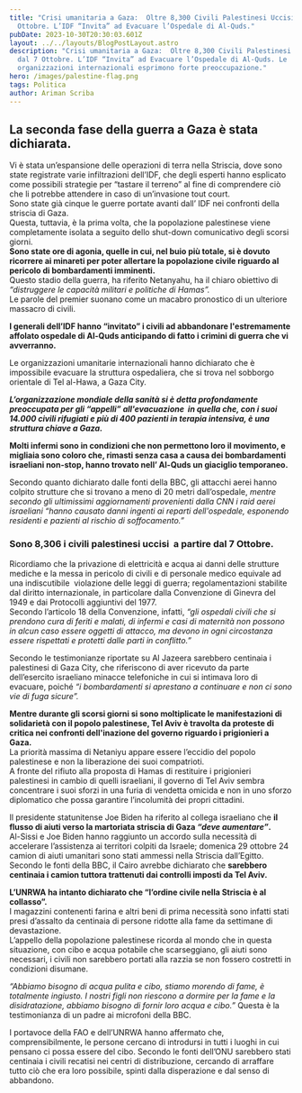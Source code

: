 ```yaml
---
title: "Crisi umanitaria a Gaza:  Oltre 8,300 Civili Palestinesi Uccisi dal 7
  Ottobre. L’IDF “Invita” ad Evacuare l’Ospedale di Al-Quds."
pubDate: 2023-10-30T20:30:03.601Z
layout: ../../layouts/BlogPostLayout.astro
description: "Crisi umanitaria a Gaza:  Oltre 8,300 Civili Palestinesi Uccisi
  dal 7 Ottobre. L’IDF “Invita” ad Evacuare l’Ospedale di Al-Quds. Le
  organizzazioni internazionali esprimono forte preoccupazione."
hero: /images/palestine-flag.png
tags: Politica
author: Ariman Scriba
---
```

## La seconda fase della guerra a Gaza è stata dichiarata.

Vi è stata un’espansione delle operazioni di terra nella Striscia, dove sono state registrate varie infiltrazioni dell’IDF, che degli esperti hanno esplicato come possibili strategie per “tastare il terreno” al fine di comprendere ciò che li potrebbe attendere in caso di un’invasione tout court. \
Sono state già cinque le guerre portate avanti dall’ IDF nei confronti della striscia di Gaza.\
Questa, tuttavia, è la prima volta, che la popolazione palestinese viene completamente isolata a seguito dello shut-down comunicativo degli scorsi giorni. \
**Sono state ore di agonia, quelle in cui, nel buio più totale, si è dovuto ricorrere ai minareti per poter allertare la popolazione civile riguardo al pericolo di bombardamenti imminenti.**  \
Questo stadio della guerra, ha riferito Netanyahu, ha il chiaro obiettivo di *“distruggere le capacità militari e politiche di Hamas”.* \
Le parole del premier suonano come un macabro pronostico di un ulteriore massacro di civili. 

**I generali dell’IDF hanno “invitato” i civili ad abbandonare l'estremamente affolato ospedale di Al-Quds anticipando di fatto i crimini di guerra che vi avverranno.** 

Le organizzazioni umanitarie internazionali hanno dichiarato che è impossibile evacuare la struttura ospedaliera, che si trova nel sobborgo orientale di Tel al-Hawa, a Gaza City. 

***L’organizzazione mondiale della sanità si è detta profondamente preoccupata per gli “appelli” all'evacuazione  in quella che, con i suoi 14.000 civili rifugiati e più di 400 pazienti in terapia intensiva, è una struttura chiave a Gaza.*** 

**Molti infermi sono in condizioni che non permettono loro il movimento, e migliaia sono coloro che, rimasti senza casa a causa dei bombardamenti israeliani non-stop, hanno trovato nell’ Al-Quds un giaciglio temporaneo.** 

Secondo quanto dichiarato dalle fonti della BBC, gli attacchi aerei hanno colpito strutture che si trovano a meno di 20 metri dall’ospedale, *mentre secondo gli ultimissimi aggiornamenti provenienti dalla CNN i raid aerei israeliani “hanno causato danni ingenti ai reparti dell'ospedale, esponendo residenti e pazienti al rischio di soffocamento.”* 

### Sono 8,306 i civili palestinesi uccisi  a partire dal 7 Ottobre.

Ricordiamo che la privazione di elettricità e acqua ai danni delle strutture mediche e la messa in pericolo di civili e di personale medico equivale ad una indiscutibile  violazione delle leggi di guerra; regolamentazioni stabilite dal diritto internazionale, in particolare dalla Convenzione di Ginevra del 1949 e dai Protocolli aggiuntivi del 1977. \
Secondo l’articolo 18 della Convenzione, infatti, *“gli ospedali civili che si prendono cura di feriti e malati, di infermi e casi di maternità non possono in alcun caso essere oggetti di attacco, ma devono in ogni circostanza essere rispettati e protetti dalle parti in conflitto.”*

Secondo le testimonianze riportate su Al Jazeera sarebbero centinaia i palestinesi di Gaza City, che riferiscono di aver ricevuto da parte dell’esercito israeliano minacce telefoniche in cui si intimava loro di evacuare, poiché *“i bombardamenti si aprestano a continuare e non ci sono vie di fuga sicure”.* 

**Mentre durante gli scorsi giorni si sono moltiplicate le manifestazioni di solidarietà con il popolo palestinese, Tel Aviv è travolta da proteste di critica nei confronti dell'inazione del governo riguardo i prigionieri a Gaza.** \
La priorità massima di Netaniyu appare essere l’eccidio del popolo palestinese e non la liberazione dei suoi compatrioti. \
A fronte del rifiuto alla proposta di Hamas di restituire i prigionieri palestinesi in cambio di quelli israeliani, il governo di Tel Aviv sembra concentrare i suoi sforzi in una furia di vendetta omicida e non in uno sforzo diplomatico che possa garantire l’incolumità dei propri cittadini. 

Il presidente statunitense Joe Biden ha riferito al collega israeliano che **il flusso di aiuti verso la martoriata striscia di Gaza *“deve aumentare”*.**\
Al-Sissi e Joe Biden hanno raggiunto un accordo sulla necessità di accelerare l’assistenza ai territori colpiti da Israele; domenica 29 ottobre 24 camion di aiuti umanitari sono stati ammessi nella Striscia dall’Egitto. Secondo le fonti della BBC, il Cairo avrebbe dichiarato che **sarebbero centinaia i camion tuttora trattenuti dai controlli imposti da Tel Aviv.** 

**L’UNRWA ha intanto dichiarato che “l’ordine civile nella Striscia è al collasso”.**\
I magazzini contenenti farina e altri beni di prima necessità sono infatti stati presi d’assalto da centinaia di persone ridotte alla fame da settimane di devastazione. \
L’appello della popolazione palestinese ricorda al mondo che in questa situazione, con cibo e acqua potabile che scarseggiano, gli aiuti sono necessari, i civili non sarebbero portati alla razzia se non fossero costretti in condizioni disumane. 

*“Abbiamo bisogno di acqua pulita e cibo, stiamo morendo di fame, è totalmente ingiusto. I nostri figli non riescono a dormire per la fame e la disidratazione, abbiamo bisogno di fornir loro acqua e cibo.”* Questa è la testimonianza di un padre ai microfoni della BBC. 

I portavoce della FAO e dell’UNRWA hanno affermato che, comprensibilmente, le persone cercano di introdursi in tutti i luoghi in cui pensano ci possa essere del cibo. Secondo le fonti dell’ONU sarebbero stati centinaia i civili recatisi nei centri di distribuzione, cercando di arraffare tutto ciò che era loro possibile, spinti dalla disperazione e dal senso di abbandono.